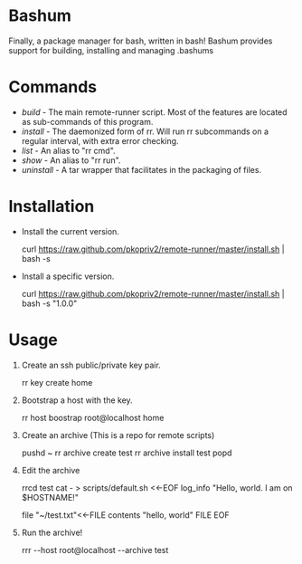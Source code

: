 # Bashum 

Finally, a package manager for bash, written in bash!  Bashum provides
support for building, installing and managing .bashums


# Commands

* *build*   - The main remote-runner script. Most of the features are located as sub-commands of this program.
* *install* - The daemonized form of rr.  Will run rr subcommands on a regular interval, with extra error checking.
* *list*      - An alias to "rr cmd".
* *show*      - An alias to "rr run". 
* *uninstall* - A tar wrapper that facilitates in the packaging of files.

# Installation

* Install the current version.
	
	curl https://raw.github.com/pkopriv2/remote-runner/master/install.sh | bash -s 

* Install a specific version.

	curl https://raw.github.com/pkopriv2/remote-runner/master/install.sh | bash -s "1.0.0"

# Usage

1. Create an ssh public/private key pair.
	
	rr key create home

2. Bootstrap a host with the key.

	rr host boostrap root@localhost home

3. Create an archive (This is a repo for remote scripts)

	pushd ~
	rr archive create test
	rr archive install test
	popd

4. Edit the archive

	rrcd test
	cat - > scripts/default.sh <<-EOF
	log_info "Hello, world.  I am on \$HOSTNAME!"

	file "~/test.txt"<<-FILE
		contents "hello, world"
	FILE
	EOF

5. Run the archive!

	rrr --host root@localhost --archive test 
